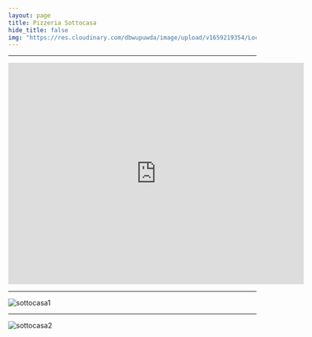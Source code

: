 ```yaml
---
layout: page
title: Pizzeria Sottocasa
hide_title: false
img: "https://res.cloudinary.com/dbwupuwda/image/upload/v1659219354/Locali/sottocasa.png"
---
```

---

<center>
<a href="tel:0545293779" title="Numero telefono">
 <span class="fa-stack fa-lg">
    <i class="fas fa-circle fa-stack-2x"></i>
    <i class="fas fa-phone fa-stack-1x fa-inverse fa-flip-horizontal"></i>
 </span>
</a>

<a href="tel:3517679257" title="Whatsapp">
 <span class="fa-stack fa-lg">
    <i class="fas fa-circle fa-stack-2x"></i>
    <i class="fab fa-whatsapp fa-stack-1x fa-inverse fa-flip-horizontal"></i>
 </span>
</a>

<a href="https://www.pizzasottocasa.it" title="Sito web" target="_blank" rel="noopener">
  <span class="fa-stack fa-lg">
      <i class="fas fa-circle fa-stack-2x"></i>
      <i class="fas fa-globe fa-stack-1x fa-inverse"></i>
  </span>
</a>
</center>

<p><center><iframe src="https://www.google.com/maps/embed?pb=!1m18!1m12!1m3!1d2848.4828781386423!2d11.83206041572789!3d44.443768808967!2m3!1f0!2f0!3f0!3m2!1i1024!2i768!4f13.1!3m3!1m2!1s0x477e1df97e81d175%3A0x8ef9dda4330fdb9b!2sPizza%20Sottocasa!5e0!3m2!1sit!2sit!4v1661950311589!5m2!1sit!2sit" width="600" height="450" style="border:0;" allowfullscreen="" loading="lazy" referrerpolicy="no-referrer-when-downgrade"></iframe></center></p>

---

![sottocasa1](https://res.cloudinary.com/dbwupuwda/image/upload/q_20/v1661536575/Menu/sottocasa2_iu53ic.jpg)

---

![sottocasa2](https://res.cloudinary.com/dbwupuwda/image/upload/q_20/v1661536575/Menu/sottocasa3_hdzhp2.jpg)
